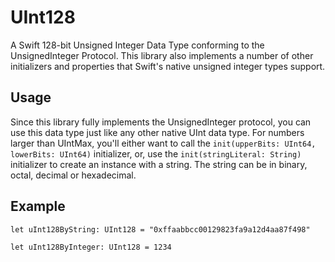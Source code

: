 # UInt128
A Swift 128-bit Unsigned Integer Data Type conforming to the UnsignedInteger Protocol.
This library also implements a number of other initializers and properties that Swift's
native unsigned integer types support.

## Usage
Since this library fully implements the UnsignedInteger protocol, you can use this data
type just like any other native UInt data type. For numbers larger than UIntMax, you'll
either want to call the `init(upperBits: UInt64, lowerBits: UInt64)` initializer, or,
use the `init(stringLiteral: String)` initializer to create an instance with a string.
The string can be in binary, octal, decimal or hexadecimal.

## Example
`let uInt128ByString: UInt128 = "0xffaabbcc00129823fa9a12d4aa87f498"`

`let uInt128ByInteger: UInt128 = 1234`
